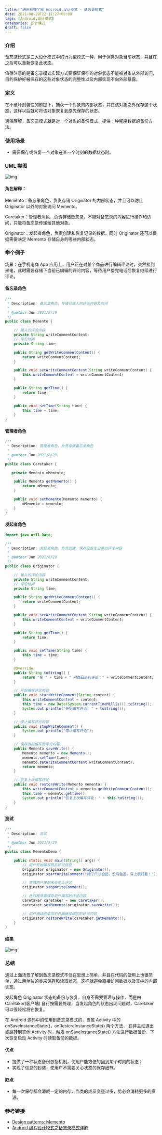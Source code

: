 ```yaml
---
title: "通俗易懂了解 Android 设计模式 - 备忘录模式"
date: 2021-08-29T12:12:27+08:00
tags: [Android,设计模式]
categories: 设计模式
draft: false
---
```


### 介绍

备忘录模式是三大设计模式中的行为型模式一种，用于保存对象当前状态，并且在之后可以重新恢复此状态。

值得注意的是备忘录模式实现方式要保证保存的对象状态不能被对象从外部访问，目的保护好被保存的这些对象状态的完整性以及内部实现不向外部暴露。

### 定义

在不破坏封装性的前提下，捕获一个对象的内部状态，并在该对象之外保存这个状态，这样以后就可将该对象恢复到原先保存的状态。

通俗理解，备忘录模式就是对一个对象的备份模式，提供一种程序数据的备份方法。

### 使用场景

* 需要保存或恢复一个对象在某一个时刻的数据状态时。


### UML 类图

![img](/images/2021/08/android-memento-mode-01.png)

#### 角色解释：

Memento：备忘录角色，负责存储 Originator 的内部状态，并且可以防止 Originator 以外的对象访问 Memento。

Caretaker：管理者角色，负责存储备忘录，不能对备忘录的内容进行操作和访问，只能将备忘录传递给其他对象。

Originator：发起者角色，负责创建和恢复记录的数据。同时 Originator 还可以根据需要决定 Memento 存储自身的哪些内部状态。

### 举个例子

场景：在手机电商 App 应用上，用户正在对某个商品进行编辑评论时，突然接到来电，此时需要存储下当前已编辑的评论内容，等待用户接完电话后恢复继续进行评论。

#### 备忘录角色

```java
/**
 * Description: 备忘录角色，存储已输入的评论内容及时间
 *
 * @author Jun 2021/8/29
 */
public class Memento {

    // 输入的评论内容
    private String writeCommentContent;
    // 评论时间
    private String time;

    public String getWriteCommentContent() {
        return writeCommentContent;
    }

    public void setWriteCommentContent(String writeCommentContent) {
        this.writeCommentContent = writeCommentContent;
    }

    public String getTime() {
        return time;
    }

    public void setTime(String time) {
        this.time = time;
    }
}
```

#### 管理者角色

```java
/**
 * Description: 管理者角色，负责存储备忘录角色
 *
 * @author Jun 2021/8/29
 */
public class Caretaker {

   private Memento mMemento;

    public Memento getMemento() {
        return mMemento;
    }

    public void setMemento(Memento memento) {
        mMemento = memento;
    }
}
```

#### 发起者角色

```java
import java.util.Date;

/**
 * Description: 发起者角色，负责创建、保存及恢复记录的评论内容
 *
 * @author Jun 2021/8/29
 */
public class Originator {

    // 输入的评论内容
    private String writeCommentContent;
    // 评论时间
    private String time;

    public String getWriteCommentContent() {
        return writeCommentContent;
    }

    public void setWriteCommentContent(String writeCommentContent) {
        this.writeCommentContent = writeCommentContent;
    }

    public String getTime() {
        return time;
    }

    public void setTime(String time) {
        this.time = time;
    }

    @Override
    public String toString() {
        return "在 " + time + " 对商品进行评论：" + writeCommentContent;
    }

    // 开始编写评论内容
    public void startWriteComment(String content) {
        this.writeCommentContent = content;
        this.time = new Date(System.currentTimeMillis()).toString();
        System.out.println("开始编写评论: " + toString());
    }

    // 停止编写评论内容
    public void stopWriteComment() {
        System.out.println("停止编写评论");
    }

    // 保存当前编写的评论内容
    public Memento saveWrite() {
        Memento memento = new Memento();
        memento.setTime(time);
        memento.setWriteCommentContent(writeCommentContent);
        return memento;
    }

    // 恢复上次编写评论
    public void restoreWrite(Memento memento) {
        this.writeCommentContent = memento.getWriteCommentContent();
        this.time = memento.getTime();
        System.out.println("恢复上次编写评论: " + this.toString());
    }
}
```

#### 测试

```java
/**
 * Description: 测试
 *
 * @author Jun 2021/8/29
 */
public class MementoDemo {

    public static void main(String[] args) {
        // 用户开始编写商品评论信息
        Originator originator = new Originator();
        originator.startWriteComment("裙子尺寸合适，没有色差，穿上很好看！");

        // 突然用户接到来电停止评论
        originator.stopWriteComment();

        // 此时程序需保存用户编写的评论内容
        Caretaker caretaker = new Caretaker();
        caretaker.setMemento(originator.saveWrite());

        // 用户通话结束回到界面继续编写的评论内容
        originator.restoreWrite(caretaker.getMemento());
    }
}
```

#### 结果

![img](/images/2021/08/android-memento-mode-02.png)

### 总结

通过上面场景了解到备忘录模式不仅在思想上简单，并且在代码的使用上也很简单，通过用单独的类来保存和读取状态，这样就避免直接访问数据以及其中的内部实现。

发起角色 Originator 状态的备份与恢复，自身不需要管理与操作，而是由 Caretaker(客户端) 自行按需要处理，当发起角色的状态出现问题时，Caretaker 可以很轻松将它恢复。

在 Android 源码中的使用到备忘录模式的，当属 Activity 中的 onSaveInstanceState()，onRestoreInstanceState() 两个方法，
在非主动退出或跳转到其他 Activity 时，触发 onSaveInstanceState() 方法进行数据备份，下次恢复启动 Activity 时读取备份的数据。

#### 优点

* 提供了一种状态备份恢复机制，使用户能方便的回到某个时刻的状态；
* 实现了信息的封装，使用户不需要关心状态的保存细节。

#### 缺点

* 每一次保存都会消耗一定的内存，当类的成员变量过多，势必会消耗更多的资源。

### 参考链接

* [Design patterns: Memento](https://medium.com/@sawomirkowalski/design-patterns-memento-f9fc1e127316)
* [Android 编程设计模式之备忘录模式详解](https://cloud.tencent.com/developer/article/1735840)
